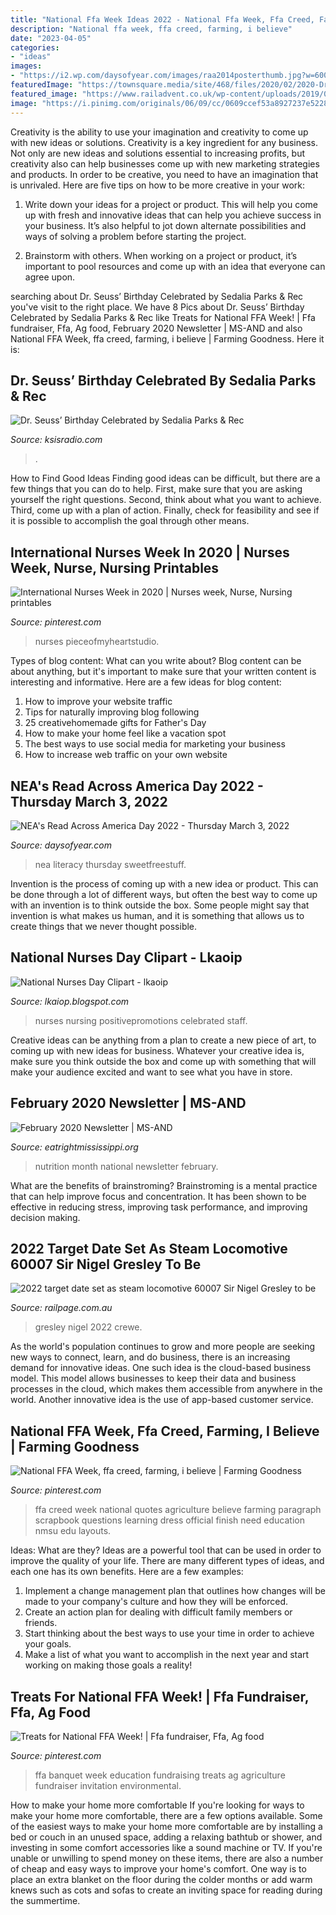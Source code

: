 ```yaml
---
title: "National Ffa Week Ideas 2022 - National Ffa Week, Ffa Creed, Farming, I Believe"
description: "National ffa week, ffa creed, farming, i believe"
date: "2023-04-05"
categories:
- "ideas"
images:
- "https://i2.wp.com/daysofyear.com/images/raa2014posterthumb.jpg?w=600"
featuredImage: "https://townsquare.media/site/468/files/2020/02/2020-Dr-Seuss-Bday-Bash.jpg?w=1200&amp;h=0&amp;zc=1&amp;s=0&amp;a=t&amp;q=89"
featured_image: "https://www.railadvent.co.uk/wp-content/uploads/2019/02/MS-60007-e1549020403709.jpg"
image: "https://i.pinimg.com/originals/06/09/cc/0609ccef53a8927237e5228c65850b14.jpg"
---
```



Creativity is the ability to use your imagination and creativity to come up with new ideas or solutions.
Creativity is a key ingredient for any business. Not only are new ideas and solutions essential to increasing profits, but creativity also can help businesses come up with new marketing strategies and products. In order to be creative, you need to have an imagination that is unrivaled. Here are five tips on how to be more creative in your work: 
1. Write down your ideas for a project or product. This will help you come up with fresh and innovative ideas that can help you achieve success in your business. It’s also helpful to jot down alternate possibilities and ways of solving a problem before starting the project. 

2. Brainstorm with others. When working on a project or product, it’s important to pool resources and come up with an idea that everyone can agree upon.

	

		
searching about Dr. Seuss’ Birthday Celebrated by Sedalia Parks &amp; Rec you've visit to the right place. We have 8 Pics about Dr. Seuss’ Birthday Celebrated by Sedalia Parks &amp; Rec like Treats for National FFA Week! | Ffa fundraiser, Ffa, Ag food, February 2020 Newsletter | MS-AND and also National FFA Week, ffa creed, farming, i believe | Farming Goodness. Here it is:
		
    
## Dr. Seuss’ Birthday Celebrated By Sedalia Parks &amp; Rec

<img loading=lazy src="https://townsquare.media/site/468/files/2020/02/2020-Dr-Seuss-Bday-Bash.jpg?w=1200&amp;h=0&amp;zc=1&amp;s=0&amp;a=t&amp;q=89" onerror="this.onerror=null;this.src='https://tse4.mm.bing.net/th?id=OIP.kvCYz8mZtmaUk2Bm7wxixgHaLH&amp;pid=15.1';" alt="Dr. Seuss’ Birthday Celebrated by Sedalia Parks &amp; Rec">

_Source: ksisradio.com_

>. 

	

How to Find Good Ideas
Finding good ideas can be difficult, but there are a few things that you can do to help. First, make sure that you are asking yourself the right questions. Second, think about what you want to achieve. Third, come up with a plan of action. Finally, check for feasibility and see if it is possible to accomplish the goal through other means.

    
## International Nurses Week In 2020 | Nurses Week, Nurse, Nursing Printables

<img loading=lazy src="https://i.pinimg.com/736x/65/98/77/6598772d0d79d439d774a15f9720fd7d.jpg" onerror="this.onerror=null;this.src='https://tse4.mm.bing.net/th?id=OIP.UTfSB9Rx7yDNehx6gnhSfgHaJl&amp;pid=15.1';" alt="International Nurses Week in 2020 | Nurses week, Nurse, Nursing printables">

_Source: pinterest.com_

>nurses pieceofmyheartstudio. 

	

Types of blog content: What can you write about?
Blog content can be about anything, but it's important to make sure that your written content is interesting and informative. Here are a few ideas for blog content:
1. How to improve your website traffic 
2. Tips for naturally improving blog following 
3. 25 creativehomemade gifts for Father's Day 
4. How to make your home feel like a vacation spot 
5. The best ways to use social media for marketing your business 
6. How to increase web traffic on your own website 

    
## NEA&#039;s Read Across America Day 2022 - Thursday March 3, 2022

<img loading=lazy src="https://i2.wp.com/daysofyear.com/images/raa2014posterthumb.jpg?w=600" onerror="this.onerror=null;this.src='https://tse3.mm.bing.net/th?id=OIP.2JHD8bGgoMgtsfaThoQulAAAAA&amp;pid=15.1';" alt="NEA&#039;s Read Across America Day 2022 - Thursday March 3, 2022">

_Source: daysofyear.com_

>nea literacy thursday sweetfreestuff. 

	

Invention is the process of coming up with a new idea or product. This can be done through a lot of different ways, but often the best way to come up with an invention is to think outside the box. Some people might say that invention is what makes us human, and it is something that allows us to create things that we never thought possible.

    
## National Nurses Day Clipart - Lkaoip

<img loading=lazy src="https://lh5.googleusercontent.com/proxy/mQAXNuO9Pr7TgEdsgRtwlmlq0895VoIXny_u_ZsRVaz-I2npESDjU7vQGwflDK41MkuY7GGtYc1G8kRzh5UbxruLyhvB6pwVb-ZYqppOuGrr481trSuZ1Qq8O7v8P7W_CFrkfLpbCM2bmO2C=w1200-h630-p-k-no-nu" onerror="this.onerror=null;this.src='https://tse3.mm.bing.net/th?id=OIP.pTMcgwPSMqdUdZwzD1iW1QAAAA&amp;pid=15.1';" alt="National Nurses Day Clipart - lkaoip">

_Source: lkaiop.blogspot.com_

>nurses nursing positivepromotions celebrated staff. 

	

Creative ideas can be anything from a plan to create a new piece of art, to coming up with new ideas for business. Whatever your creative idea is, make sure you think outside the box and come up with something that will make your audience excited and want to see what you have in store.

    
## February 2020 Newsletter | MS-AND

<img loading=lazy src="https://eatrightmississippi.org/wp-content/uploads/2020/02/NNM-1.jpg" onerror="this.onerror=null;this.src='https://tse4.mm.bing.net/th?id=OIP.RMFYHdlgA8nzndA8lqN_xAHaJy&amp;pid=15.1';" alt="February 2020 Newsletter | MS-AND">

_Source: eatrightmississippi.org_

>nutrition month national newsletter february. 

	

What are the benefits of brainstroming?
Brainstroming is a mental practice that can help improve focus and concentration. It has been shown to be effective in reducing stress, improving task performance, and improving decision making.

    
## 2022 Target Date Set As Steam Locomotive 60007 Sir Nigel Gresley To Be

<img loading=lazy src="https://www.railadvent.co.uk/wp-content/uploads/2019/02/MS-60007-e1549020403709.jpg" onerror="this.onerror=null;this.src='https://tse2.mm.bing.net/th?id=OIP.tx3UgpVKoOfi8mrtOLXKqQHaEK&amp;pid=15.1';" alt="2022 target date set as steam locomotive 60007 Sir Nigel Gresley to be">

_Source: railpage.com.au_

>gresley nigel 2022 crewe. 

	

As the world's population continues to grow and more people are seeking new ways to connect, learn, and do business, there is an increasing demand for innovative ideas. One such idea is the cloud-based business model. This model allows businesses to keep their data and business processes in the cloud, which makes them accessible from anywhere in the world. Another innovative idea is the use of app-based customer service.

    
## National FFA Week, Ffa Creed, Farming, I Believe | Farming Goodness

<img loading=lazy src="https://i.pinimg.com/originals/e9/a8/88/e9a88870003b0fa44a2a7667e89bcee3.jpg" onerror="this.onerror=null;this.src='https://tse3.mm.bing.net/th?id=OIP.6aiIcAA7D6RKKnZn6JvO4wHaHa&amp;pid=15.1';" alt="National FFA Week, ffa creed, farming, i believe | Farming Goodness">

_Source: pinterest.com_

>ffa creed week national quotes agriculture believe farming paragraph scrapbook questions learning dress official finish need education nmsu edu layouts. 

	

Ideas: What are they?
Ideas are a powerful tool that can be used in order to improve the quality of your life. There are many different types of ideas, and each one has its own benefits. Here are a few examples: 
1. Implement a change management plan that outlines how changes will be made to your company's culture and how they will be enforced. 
2. Create an action plan for dealing with difficult family members or friends. 
3. Start thinking about the best ways to use your time in order to achieve your goals. 
4. Make a list of what you want to accomplish in the next year and start working on making those goals a reality!

    
## Treats For National FFA Week! | Ffa Fundraiser, Ffa, Ag Food

<img loading=lazy src="https://i.pinimg.com/originals/06/09/cc/0609ccef53a8927237e5228c65850b14.jpg" onerror="this.onerror=null;this.src='https://tse4.mm.bing.net/th?id=OIP.7gxSykITiopbrHAipwi6XQHaFj&amp;pid=15.1';" alt="Treats for National FFA Week! | Ffa fundraiser, Ffa, Ag food">

_Source: pinterest.com_

>ffa banquet week education fundraising treats ag agriculture fundraiser invitation environmental. 

	

How to make your home more comfortable
If you're looking for ways to make your home more comfortable, there are a few options available. Some of the easiest ways to make your home more comfortable are by installing a bed or couch in an unused space, adding a relaxing bathtub or shower, and investing in some comfort accessories like a sound machine or TV. If you're unable or unwilling to spend money on these items, there are also a number of cheap and easy ways to improve your home's comfort. One way is to place an extra blanket on the floor during the colder months or add warm knews such as cots and sofas to create an inviting space for reading during the summertime.

